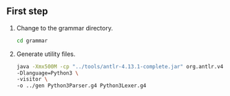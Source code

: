 ## First step

1. Change to the grammar directory.
    ```sh
    cd grammar
    ```
2. Generate utility files.
    ```sh
    java -Xmx500M -cp "../tools/antlr-4.13.1-complete.jar" org.antlr.v4.Tool \
    -Dlanguage=Python3 \
    -visitor \
    -o ../gen Python3Parser.g4 Python3Lexer.g4
    ```